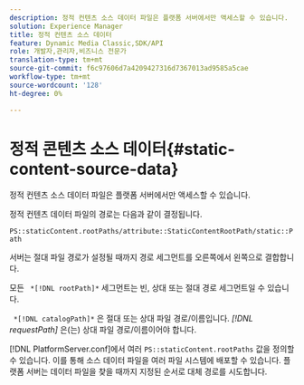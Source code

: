 ```yaml
---
description: 정적 컨텐츠 소스 데이터 파일은 플랫폼 서버에서만 액세스할 수 있습니다.
solution: Experience Manager
title: 정적 컨텐츠 소스 데이터
feature: Dynamic Media Classic,SDK/API
role: 개발자,관리자,비즈니스 전문가
translation-type: tm+mt
source-git-commit: f6c97606d7a4209427316d7367013ad9585a5cae
workflow-type: tm+mt
source-wordcount: '128'
ht-degree: 0%

---
```



# 정적 콘텐츠 소스 데이터{#static-content-source-data}

정적 컨텐츠 소스 데이터 파일은 플랫폼 서버에서만 액세스할 수 있습니다.

정적 컨텐츠 데이터 파일의 경로는 다음과 같이 결정됩니다.

`PS::staticContent.rootPaths/attribute::StaticContentRootPath/static::Path`

서버는 절대 파일 경로가 설정될 때까지 경로 세그먼트를 오른쪽에서 왼쪽으로 결합합니다.

모든 ` *[!DNL rootPath]*` 세그먼트는 빈, 상대 또는 절대 경로 세그먼트일 수 있습니다.

` *[!DNL catalogPath]*` 은 절대 또는 상대 파일 경로/이름입니다. *[!DNL requestPath]* 은(는) 상대 파일 경로/이름이어야 합니다.

[!DNL PlatformServer.conf]에서 여러 `PS::staticContent.rootPaths` 값을 정의할 수 있습니다. 이를 통해 소스 데이터 파일을 여러 파일 시스템에 배포할 수 있습니다. 플랫폼 서버는 데이터 파일을 찾을 때까지 지정된 순서로 대체 경로를 시도합니다.
